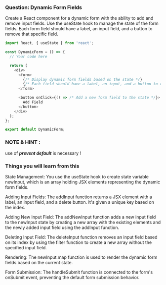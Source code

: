 ### Question: Dynamic Form Fields

Create a React component for a dynamic form with the ability to add and remove input fields. Use the useState hook to manage the state of the form fields. Each form field should have a label, an input field, and a button to remove that specific field.

```javascript
import React, { useState } from 'react';

const DynamicForm = () => {
  // Your code here

  return (
    <div>
      <form>
        {/* Display dynamic form fields based on the state */}
        {/* Each field should have a label, an input, and a button to remove it */}
      </form>

      <button onClick={() => /* Add a new form field to the state */}>
        Add Field
      </button>
    </div>
  );
};

export default DynamicForm;

```

### NOTE & HINT :

use of ***prevent default*** is necessary  !

### Things you will learn from this 

State Management:
You use the useState hook to create state variable newInput, which is an array holding JSX elements representing the dynamic form fields.

Adding Input Fields:
The addInput function returns a JSX element with a label, an input field, and a delete button. It's given a unique key based on the index.

Adding New Input Field:
The addNewInput function adds a new input field to the newInput state by creating a new array with the existing elements and the newly added input field using the addInput function.

Deleting Input Field:
The deleteInput function removes an input field based on its index by using the filter function to create a new array without the specified input field.

Rendering:
The newInput.map function is used to render the dynamic form fields based on the current state.

Form Submission:
The handleSubmit function is connected to the form's onSubmit event, preventing the default form submission behavior.
